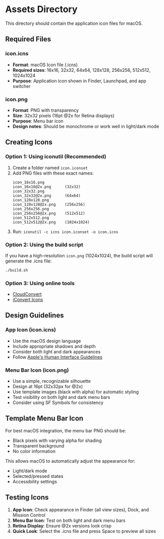 # Assets Directory

This directory should contain the application icon files for macOS.

## Required Files

### icon.icns
- **Format**: macOS Icon file (.icns)
- **Required sizes**: 16x16, 32x32, 64x64, 128x128, 256x256, 512x512, 1024x1024
- **Purpose**: Application icon shown in Finder, Launchpad, and app switcher

### icon.png
- **Format**: PNG with transparency
- **Size**: 32x32 pixels (16pt @2x for Retina displays)
- **Purpose**: Menu bar icon
- **Design notes**: Should be monochrome or work well in light/dark mode

## Creating Icons

### Option 1: Using iconutil (Recommended)
1. Create a folder named `icon.iconset`
2. Add PNG files with these exact names:
   ```
   icon_16x16.png
   icon_16x16@2x.png      (32x32)
   icon_32x32.png
   icon_32x32@2x.png      (64x64)
   icon_128x128.png
   icon_128x128@2x.png    (256x256)
   icon_256x256.png
   icon_256x256@2x.png    (512x512)
   icon_512x512.png
   icon_512x512@2x.png    (1024x1024)
   ```
3. Run: `iconutil -c icns icon.iconset -o icon.icns`

### Option 2: Using the build script
If you have a high-resolution `icon.png` (1024x1024), the build script will generate the .icns file:
```bash
./build.sh
```

### Option 3: Using online tools
- [CloudConvert](https://cloudconvert.com/png-to-icns)
- [iConvert Icons](https://iconverticons.com/online/)

## Design Guidelines

### App Icon (icon.icns)
- Use the macOS design language
- Include appropriate shadows and depth
- Consider both light and dark appearances
- Follow [Apple's Human Interface Guidelines](https://developer.apple.com/design/human-interface-guidelines/app-icons)

### Menu Bar Icon (icon.png)
- Use a simple, recognizable silhouette
- Design at 16pt (32x32px for @2x)
- Use template images (black with alpha) for automatic styling
- Test visibility on both light and dark menu bars
- Consider using SF Symbols for consistency

## Template Menu Bar Icon

For best macOS integration, the menu bar PNG should be:
- Black pixels with varying alpha for shading
- Transparent background
- No color information

This allows macOS to automatically adjust the appearance for:
- Light/dark mode
- Selected/pressed states
- Accessibility settings

## Testing Icons

1. **App Icon**: Check appearance in Finder (all view sizes), Dock, and Mission Control
2. **Menu Bar Icon**: Test on both light and dark menu bars
3. **Retina Display**: Ensure @2x versions look crisp
4. **Quick Look**: Select the .icns file and press Space to preview all sizes